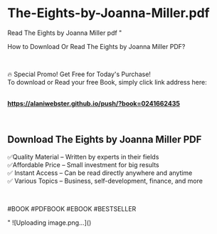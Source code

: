 # The-Eights-by-Joanna-Miller.pdf
Read The Eights by Joanna  Miller pdf
"<p>How to Download Or Read The Eights by Joanna  Miller PDF?</p>
<p>&nbsp;</p>
<p>&#128293;  Special Promo! Get Free for Today's Purchase!<br />To download or Read your free Book, simply click link address here:&nbsp;<br />&nbsp;</p>
<p><a href=""https://alaniwebster.github.io/push/?book=0241662435""><strong>https://alaniwebster.github.io/push/?book=0241662435</strong></a></p>
<p>&nbsp;</p>
<h2>Download The Eights by Joanna  Miller PDF</h2>
<p>&#x2705;Quality Material &ndash; Written by experts in their fields<br />&#x2705;Affordable Price &ndash; Small investment for big results<br />&#x2705; Instant Access &ndash; Can be read directly anywhere and anytime<br />&#x2705; Various Topics &ndash; Business, self-development, finance, and more</p>
<p>&nbsp;</p>
<p>#BOOK #PDFBOOK #EBOOK #BESTSELLER</p>
"
![Uploading image.png…]()
